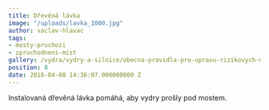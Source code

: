 ```yaml
---
title: Dřevěná lávka
image: "/uploads/lavka_1000.jpg"
author: vaclav-hlavac
tags:
- mosty-pruchozi
- zpruchodneni-mist
gallery: /vydra/vydry-a-silnice/obecna-pravidla-pro-upravu-rizikovych-mist
position: 8
date: 2016-04-08 14:36:07.000000000 Z
---
```

Instalovaná dřevěná lávka pomáhá, aby vydry prošly pod mostem.
